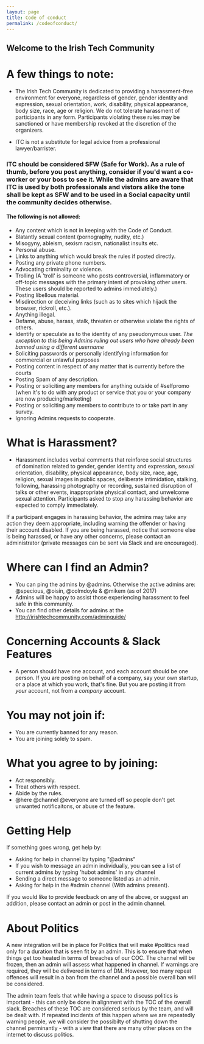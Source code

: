 ```yaml
---
layout: page
title: Code of conduct
permalink: /codeofconduct/
---
```

## Welcome to the Irish Tech Community 

# A few things to note: 

- The Irish Tech Community is dedicated to providing a harassment-free environment for everyone, regardless of gender, gender identity and expression, sexual orientation, work, disability, physical appearance, body size, race, age or religion. We do not tolerate harassment of participants in any form. Participants violating these rules may be sanctioned or have membership revoked at the discretion of the organizers.

- ITC is not a substitute for legal advice from a professional lawyer/barrister.

### ITC should be considered SFW (Safe for Work). As a rule of thumb, before you post anything, consider if you'd want a co-worker or your boss to see it. While the admins are aware that ITC is used by both professionals and vistors alike the tone shall be kept as SFW and to be used in a Social capacity until the community decides otherwise.

#### The following is not allowed:

- Any content which is not in keeping with the Code of Conduct.
- Blatantly sexual content (pornography, nudity, etc.)
- Misogyny, ableism, sexism racism, nationalist insults etc.
- Personal abuse.
- Links to anything which would break the rules if posted directly.
- Posting any private phone numbers.
- Advocating criminality or violence.
- Trolling (A 'troll' is someone who posts controversial, inflammatory or off-topic messages with the primary intent of provoking other users. These users should be reported to admins immediately.)
- Posting libellous material.
- Misdirection or deceiving links (such as to sites which hijack the browser, rickroll, etc.).
- Anything illegal.
- Defame, abuse, harass, stalk, threaten or otherwise violate the rights of others.
- Identify or speculate as to the identity of any pseudonymous user. *The exception to this being Admins ruling out users who have already been banned using a different username*
- Soliciting passwords or personally identifying information for commercial or unlawful purposes
- Posting content in respect of any matter that is currently before the courts
- Posting Spam of any description.
- Posting or soliciting any members for anything outside of #selfpromo (when it's to do with any product or service that you or your company are now producing/marketing)
- Posting or soliciting any members to contribute to or take part in any survey.
- Ignoring Admins requests to cooperate.

# What is Harassment?
- Harassment includes verbal comments that reinforce social structures of domination related to gender, gender identity and expression, sexual orientation, disability, physical appearance, body size, race, age, religion, sexual images in public spaces, deliberate intimidation, stalking, following, harassing photography or recording, sustained disruption of talks or other events, inappropriate physical contact, and unwelcome sexual attention. Participants asked to stop any harassing behavior are expected to comply immediately.

If a participant engages in harassing behavior, the admins may take any action they deem appropriate, including warning the offender or having their account disabled. If you are being harassed, notice that someone else is being harassed, or have any other concerns, please contact an administrator (private messages can be sent via Slack and are encouraged).

# Where can I find an Admin?

- You can ping the admins by @admins. Otherwise the active admins are: @specious, @oisin, @colmdoyle & @mikem (as of 2017)
- Admins will be happy to assist those experiencing harassment to feel safe in this community.
- You can find other details for admins at the http://irishtechcommunity.com/adminguide/

# Concerning Accounts & Slack Features

- A person should have one account, and each account should be one person. If you are posting on behalf of a company, say your own startup, or a place at which you work, that's fine. But you are posting it from *your* account, not from a *company* account.

# You may not join if:

- You are currently banned for any reason.
- You are joining solely to spam.

# What you agree to by joining:

- Act responsibly.
- Treat others with respect.
- Abide by the rules.
- @here @channel @everyone are turned off so people don't get unwanted notificaitons, or abuse of the feature. 

# Getting Help

If something goes wrong, get help by:

- Asking for help in channel by typing "@admins"
- If you wish to message an admin individually, you can see a list of current admins by typing 'hubot admins' in any channel 
- Sending a direct message to someone listed as an admin. 
- Asking for help in the #admin channel (With admins present).

If you would like to provide feedback on any of the above, or suggest an addition, please contact an admin or post in the admin channel.

# About Politics

A new integration will be in place for Politics that will make #politics read only for a duration that is seen fit by an admin. This is to ensure that when things get too heated in terms of breaches of our COC. The channel will be frozen, then an admin will assess what happened in channel. If warnings are required, they will be delivered in terms of DM. However, too many repeat offences will result in a ban from the channel and a possible overall ban will be considered. 

The admin team feels that while having a space to discuss politics is important - this can only be done in alignment with the TOC of the overall slack. Breaches of these TOC are considered serious by the team, and will be dealt with. If repeated incidents of this happen where we are repeatedly warning people, we will consider the possibilty of shutting down the channel perminantly - with a view that there are many other places on the internet to discuss politics. 
